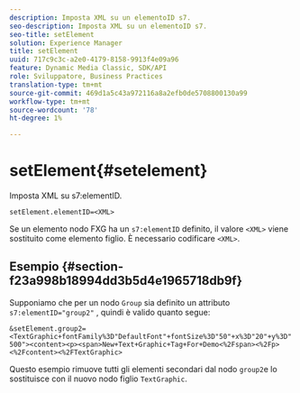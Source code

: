 ```yaml
---
description: Imposta XML su un elementoID s7.
seo-description: Imposta XML su un elementoID s7.
seo-title: setElement
solution: Experience Manager
title: setElement
uuid: 717c9c3c-a2e0-4179-8158-9913f4e09a96
feature: Dynamic Media Classic, SDK/API
role: Sviluppatore, Business Practices
translation-type: tm+mt
source-git-commit: 469d1a5c43a972116a8a2efb0de5708800130a99
workflow-type: tm+mt
source-wordcount: '78'
ht-degree: 1%

---
```



# setElement{#setelement}

Imposta XML su s7:elementID.

`setElement.elementID=<XML>`

Se un elemento nodo FXG ha un `s7:elementID` definito, il valore `<XML>` viene sostituito come elemento figlio. È necessario codificare `<XML>`.

## Esempio {#section-f23a998b18994dd3b5d4e1965718db9f}

Supponiamo che per un nodo `Group` sia definito un attributo `s7:elementID="group2"` , quindi è valido quanto segue:

`&setElement.group2=<TextGraphic+fontFamily%3D"DefaultFont"+fontSize%3D"50"+x%3D"20"+y%3D"500"><content><p><span>New+Text+Graphic+Tag+For+Demo<%2Fspan><%2Fp><%2Fcontent><%2FTextGraphic>`

Questo esempio rimuove tutti gli elementi secondari dal nodo `group2`e lo sostituisce con il nuovo nodo figlio `TextGraphic`.
